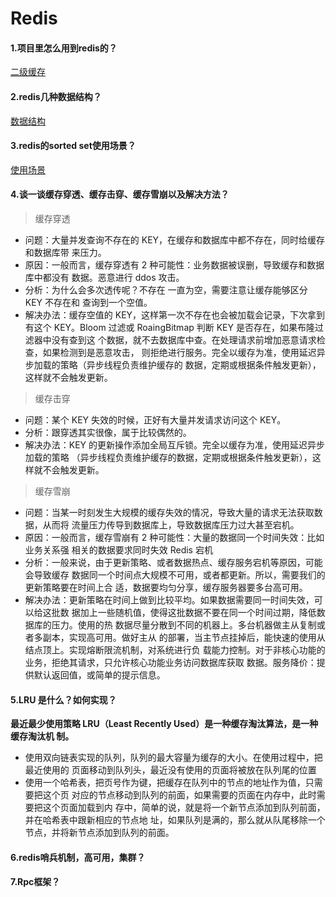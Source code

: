 # Redis
#### 1.项目里怎么用到redis的？  
[二级缓存](https://blog.csdn.net/weixin_45060598/article/details/122508452?spm=1001.2014.3001.5502)
#### 2.redis几种数据结构？  
[数据结构](https://blog.csdn.net/weixin_45060598/article/details/122507684?spm=1001.2014.3001.5502)
#### 3.redis的sorted set使用场景？  
[使用场景](https://blog.csdn.net/weixin_45060598/article/details/122507684?spm=1001.2014.3001.5502)
#### 4.谈一谈缓存穿透、缓存击穿、缓存雪崩以及解决方法？
> 缓存穿透  

+ 问题：大量并发查询不存在的 KEY，在缓存和数据库中都不存在，同时给缓存和数据库带
来压力。
+ 原因：一般而言，缓存穿透有 2 种可能性：业务数据被误删，导致缓存和数据库中都没有
数据。恶意进行 ddos 攻击。
+ 分析：为什么会多次透传呢？不存在 一直为空，需要注意让缓存能够区分 KEY 不存在和
查询到一个空值。
+ 解决办法：缓存空值的 KEY，这样第一次不存在也会被加载会记录，下次拿到有这个
KEY。Bloom 过滤或 RoaingBitmap 判断 KEY 是否存在，如果布隆过滤器中没有查到这
个数据，就不去数据库中查。在处理请求前增加恶意请求检查，如果检测到是恶意攻击，
则拒绝进行服务。完全以缓存为准，使用延迟异步加载的策略（异步线程负责维护缓存的
数据，定期或根据条件触发更新），这样就不会触发更新。
> 缓存击穿

+ 问题：某个 KEY 失效的时候，正好有大量并发请求访问这个 KEY。
+ 分析：跟穿透其实很像，属于比较偶然的。
+ 解决办法：KEY 的更新操作添加全局互斥锁。完全以缓存为准，使用延迟异步加载的策略
（异步线程负责维护缓存的数据，定期或根据条件触发更新），这样就不会触发更新。
> 缓存雪崩  

+ 问题：当某一时刻发生大规模的缓存失效的情况，导致大量的请求无法获取数据，从而将
流量压力传导到数据库上，导致数据库压力过大甚至宕机。
+ 原因：一般而言，缓存雪崩有 2 种可能性：大量的数据同一个时间失效：比如业务关系强
相关的数据要求同时失效 Redis 宕机
+ 分析：一般来说，由于更新策略、或者数据热点、缓存服务宕机等原因，可能会导致缓存
数据同一个时间点大规模不可用，或者都更新。所以，需要我们的更新策略要在时间上合
适，数据要均匀分享，缓存服务器要多台高可用。
+ 解决办法：更新策略在时间上做到比较平均。如果数据需要同一时间失效，可以给这批数
据加上一些随机值，使得这批数据不要在同一个时间过期，降低数据库的压力。使用的热
数据尽量分散到不同的机器上。多台机器做主从复制或者多副本，实现高可用。做好主从
的部署，当主节点挂掉后，能快速的使用从结点顶上。实现熔断限流机制，对系统进行负
载能力控制。对于非核心功能的业务，拒绝其请求，只允许核心功能业务访问数据库获取
数据。服务降价：提供默认返回值，或简单的提示信息。 
#### 5.LRU 是什么？如何实现？
**最近最少使用策略 LRU（Least Recently Used）是一种缓存淘汰算法，是一种缓存淘汰机
制。**  
+ 使用双向链表实现的队列，队列的最大容量为缓存的大小。在使用过程中，把最近使用的
页面移动到队列头，最近没有使用的页面将被放在队列尾的位置
+ 使用一个哈希表，把页号作为键，把缓存在队列中的节点的地址作为值，只需要把这个页
对应的节点移动到队列的前面，如果需要的页面在内存中，此时需要把这个页面加载到内
存中，简单的说，就是将一个新节点添加到队列前面，并在哈希表中跟新相应的节点地
址，如果队列是满的，那么就从队尾移除一个节点，并将新节点添加到队列的前面。
#### 6.redis哨兵机制，高可用，集群？
#### 7.Rpc框架？